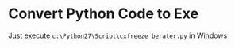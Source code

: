 Convert Python Code to Exe
==========================

Just execute 
`c:\Python27\Script\cxfreeze berater.py`
in Windows

